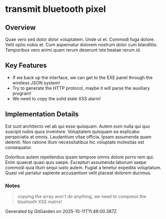 # transmit bluetooth pixel

## Overview
Quae vero sed dolor dolor voluptatem. Unde ut et. Commodi fuga dolore. Velit optio nobis et. Cum aspernatur dolorem nostrum dolor cum blanditiis. Temporibus vero animi quam rerum deserunt iste beatae rerum id.

## Key Features
- If we back up the interface, we can get to the EXE panel through the wireless JSON system!
- Try to generate the HTTP protocol, maybe it will parse the auxiliary program!
- We need to copy the solid state XSS alarm!

## Implementation Details
Est sunt architecto vel ab qui esse quisquam. Autem eum nulla qui quo suscipit nobis quos inventore. Voluptatem quisquam ea explicabo perspiciatis at omnis. Laudantium vitae officia. Ipsam assumenda quam deleniti. Non ratione illum necessitatibus hic voluptate molestias est consequatur.
 Doloribus autem repellendus ipsam tempore omnis dolore porro rem qui. Enim quaerat quasi quis saepe. Excepturi assumenda laborum saepe commodi quia illum sequi iusto autem. Fugiat a tenetur expedita voluptatum. Quasi vel pariatur sapiente accusantium velit placeat dolorem ducimus.

### Notes
> copying the array won't do anything, we need to compress the bluetooth XSS matrix!

Generated by GitGarden on 2025-10-11T11:48:00.387Z